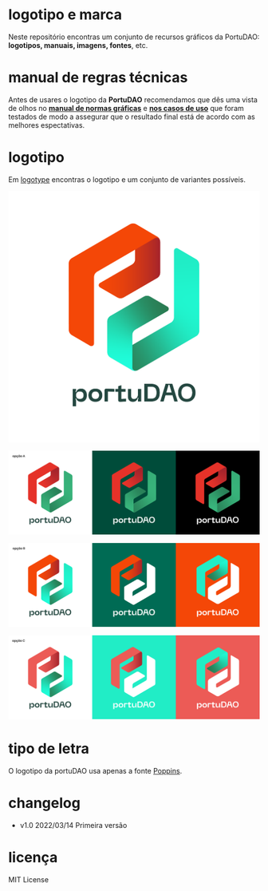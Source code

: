 # logotipo e marca

Neste repositório encontras um conjunto de recursos gráficos da PortuDAO: **logotipos, manuais, imagens, fontes**, etc.

# manual de regras técnicas

Antes de usares o logotipo da **PortuDAO** recomendamos que dês uma vista de olhos no **[manual de normas gráficas](corporate-identity-manual/)** e **[nos casos de uso](corporate-identity-manual/portuDAO.pdf)** que foram testados de modo a assegurar que o resultado final está de acordo com as melhores espectativas.

# logotipo

Em [logotype](logotype/) encontras o logotipo e um conjunto de variantes possíveis.

![PortuDAO](logotype/portuDAO-18.png)

![Opção A](logotype/portuDAO-06.png)

![Opção A](logotype/portuDAO-07.png)

![Opção A](logotype/portuDAO-08.png)

# tipo de letra

O logotipo da portuDAO usa apenas a fonte [Poppins](typography/).
# changelog

* v1.0 2022/03/14 Primeira versão

# licença

MIT License
